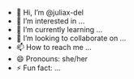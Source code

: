 - 👋 Hi, I’m @juliax-del
- 👀 I’m interested in ...
- 🌱 I’m currently learning ...
- 💞️ I’m looking to collaborate on ...
- 📫 How to reach me ...
- 😄 Pronouns: she/her
- ⚡ Fun fact: ...

<!---
juliax-del/juliax-del is a ✨ special ✨ repository because its `README.md` (this file) appears on your GitHub profile.
You can c
bio in construction 🚧 🤗 
